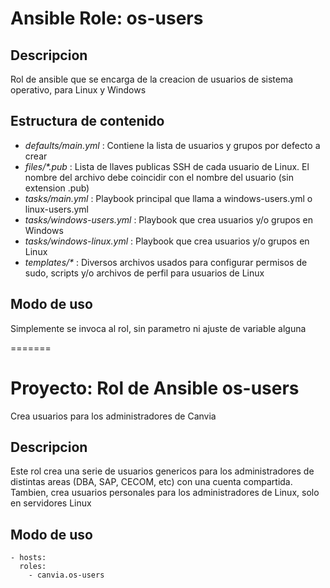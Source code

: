 # Ansible Role: os-users

## Descripcion
Rol de ansible que se encarga de la creacion de usuarios de sistema operativo, para Linux y Windows

## Estructura de contenido
- *defaults/main.yml* : Contiene la lista de usuarios y grupos por defecto a crear
- *files/\*.pub* : Lista de llaves publicas SSH de cada usuario de Linux. El nombre del archivo debe coincidir con el nombre del usuario (sin extension .pub)
- *tasks/main.yml* : Playbook principal que llama a windows-users.yml o linux-users.yml
- *tasks/windows-users.yml* : Playbook que crea usuarios y/o grupos en Windows
- *tasks/windows-linux.yml* : Playbook que crea usuarios y/o grupos en Linux
- *templates/\** : Diversos archivos usados para configurar permisos de sudo, scripts y/o archivos de perfil para usuarios de Linux

## Modo de uso
Simplemente se invoca al rol, sin parametro ni ajuste de variable alguna

=======
# Proyecto: Rol de Ansible os-users
Crea usuarios para los administradores de Canvia

## Descripcion
Este rol crea una serie de usuarios genericos para los administradores de distintas areas (DBA, SAP, CECOM, etc) con una cuenta compartida. Tambien, crea usuarios personales para los administradores de Linux, solo en servidores Linux

## Modo de uso
    - hosts:
      roles:
        - canvia.os-users

